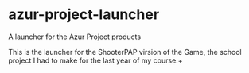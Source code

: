 # azur-project-launcher
A launcher for the Azur Project products

This is the launcher for the ShooterPAP virsion of the Game, the school project I had to make for the last year of my course.+
